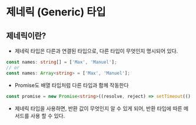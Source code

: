 # 제네릭 (Generic) 타입

## 제네릭이란?

- 제네릭 타입은 다른과 연결된 타입으로, 다른 타입이 무엇인지 명시되어 있다.

```ts
const names: string[] = ['Max', 'Manuel'];
// or
const names: Array<string> = ['Max', 'Manuel'];
```

- Promise도 배열 타입처럼 다른 타입과 함께 작동한다

```ts
const promise = new Promise<string>((resolve, reject) => setTimeout(() => resolve('This is done!'), 2000));
```

- 제네릭 타입을 사용하면, 반환 값이 무엇인지 알 수 있게 되어, 반환 타입에 따른 메서드를 사용 할 수 있다.
